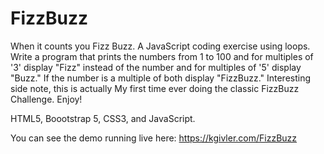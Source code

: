 # FizzBuzz
When it counts you Fizz Buzz. A JavaScript coding exercise using loops. Write a program that prints the numbers from 1 to 100 and for multiples of '3' display "Fizz" instead of the number and for multiples of '5' display "Buzz." If the number is a multiple of both display "FizzBuzz." Interesting side note, this is actually My first time ever doing the classic FizzBuzz Challenge. Enjoy!

HTML5, Boootstrap 5, CSS3, and JavaScript.

You can see the demo running live here: https://kgivler.com/FizzBuzz
